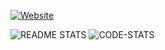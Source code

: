 <!-- README STATS -->

[![Website](https://img.shields.io/website?label=watermelonkatana.com&style=for-the-badge&url=https%3A%2F%2Fwatermelonkatana.com)](https://watermelonkatana.com)

![README STATS](https://github-readme-stats.vercel.app/api?username=colack&show_icons=true&theme=radical)
![CODE-STATS](https://github-readme-stats.vercel.app/api/top-langs/?username=Colack&layout=compact&theme=dark)
